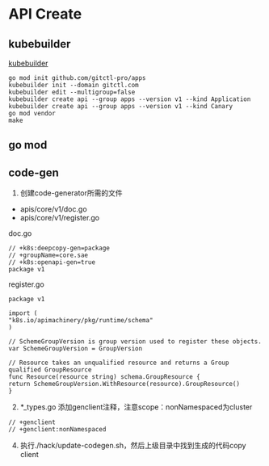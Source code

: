 # API Create

## kubebuilder
[kubebuilder](https://book.kubebuilder.io)

```shell
go mod init github.com/gitctl-pro/apps
kubebuilder init --domain gitctl.com
kubebuilder edit --multigroup=false
kubebuilder create api --group apps --version v1 --kind Application
kubebuilder create api --group apps --version v1 --kind Canary
go mod vendor 
make 
```
## go mod


## code-gen
1. 创建code-generator所需的文件
* apis/core/v1/doc.go
* apis/core/v1/register.go

doc.go
```
// +k8s:deepcopy-gen=package
// +groupName=core.sae
// +k8s:openapi-gen=true
package v1
  ```

register.go
  ```
package v1

import (
 "k8s.io/apimachinery/pkg/runtime/schema"
)

// SchemeGroupVersion is group version used to register these objects.
var SchemeGroupVersion = GroupVersion

// Resource takes an unqualified resource and returns a Group qualified GroupResource
func Resource(resource string) schema.GroupResource {
return SchemeGroupVersion.WithResource(resource).GroupResource()
}
  ```
2. *_types.go 添加genclient注释，注意scope：nonNamespaced为cluster
```
// +genclient
// +genclient:nonNamespaced
  ```
4. 执行./hack/update-codegen.sh，然后上级目录中找到生成的代码copy client